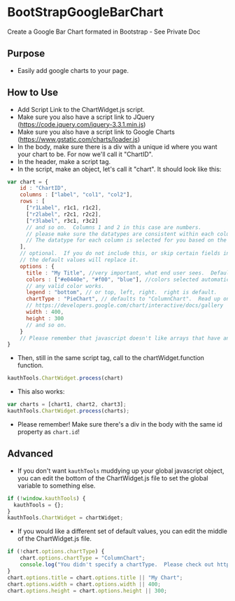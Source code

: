# BootStrapGoogleBarChart
Create a Google Bar Chart formated in Bootstrap - See Private Doc

## Purpose
 - Easily add google charts to your page.

## How to Use
 - Add Script Link to the ChartWidget.js script.
 - Make sure you also have a script link to JQuery (https://code.jquery.com/jquery-3.3.1.min.js)
 - Make sure you also have a script link to Google Charts (https://www.gstatic.com/charts/loader.js)
 - In the body, make sure there is a div with a unique id where you want your chart to be.  For now we'll call it "ChartID".
 - In the header, make a script tag.
  - In the script, make an object, let's call it "chart".  It should look like this:
```javascript
var chart = {
    id : "ChartID",
    columns : ["label", "col1", "col2"],
    rows : [
      ["r1Label", r1c1, r1c2],
      ["r2label", r2c1, r2c2],
      ["r3label", r3c1, r3c2]
      // and so on.  Columns 1 and 2 in this case are numbers.
      // please make sure the datatypes are consistent within each column.
      // The datatype for each column is selected for you based on the datatypes of the first row.
    ],
    // optional.  If you do not include this, or skip certain fields inside,
    // the default values will replace it.
    options : {
      title : "My Title", //very important, what end user sees.  Defaults to "My Chart"
      colors : ["#e0440e", "#f00", "blue"], //colors selected automatically by Google
      // any valid color works.
      legend : "bottom", // or top, left, right.  right is default.
      chartType : "PieChart", // defaults to "ColumnChart".  Read up on chart types at
      // https://developers.google.com/chart/interactive/docs/gallery
      width : 400,
      height : 300
      // and so on.
    }
    // Please remember that javascript doesn't like arrays that have an ending comma!
}
```
  - Then, still in the same script tag, call to the chartWidget.function function.
```javascript
kauthTools.ChartWidget.process(chart)
```
  - This also works:
```javascript
var charts = [chart1, chart2, chart3];
kauthTools.ChartWidget.process(charts);
```
  - Please remember!  Make sure there's a div in the body with the same id property as `chart.id`!
  
## Advanced
 - If you don't want `kauthTools` muddying up your global javascript object, you
 can edit the bottom of the ChartWidget.js file to set the global variable to something else.
```javascript
if (!window.kauthTools) {
  kauthTools = {};
}
kauthTools.ChartWidget = chartWidget;
```
 - If you would like a different set of default values, you can edit the middle of the ChartWidget.js file.
```javascript
if (!chart.options.chartType) {
    chart.options.chartType = "ColumnChart";
    console.log("You didn't specify a chartType.  Please check out https://developers.google.com/chart/interactive/docs/gallery to find possible chart types!  Setting chart.options.chartType to 'ColumnChart'");
}
chart.options.title = chart.options.title || "My Chart";
chart.options.width = chart.options.width || 400;
chart.options.height = chart.options.height || 300;
```
